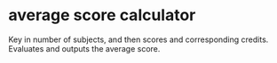 # average score calculator

Key in number of subjects, and then scores and corresponding credits. \
Evaluates and outputs the average score.
